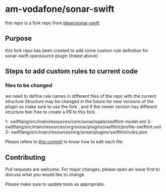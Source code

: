 # am-vodafone/sonar-swift 

this repo is a fork repo from [Idean/sonar-swift](https://github.com/Idean/sonar-swift)

## Purpose 

this fork repo has been created to add some custom rule definition for sonar-swift opensource plugin  (linked above)



## Steps to add custom  rules to current code 

### files to be changed


we need to define rule names in different files of the repo with the current structure
Structure may be changed in the future for new versions of the plugin 
so make sure to use the fork , and if the newer version has different structure feel free to create a PR to this fork. 


1- swiftlang/src/main/resources/com/sonar/sqale/swiftlint-model.xml
2- swiftlang/src/main/resources/org/sonar/plugins/swiftlint/profile-swiftlint.xml 
3- swiftlang/src/main/resources/org/sonar/plugins/swiftlint/rules.json


Please refere to [this commit](https://github.com/am-vodafone/sonar-swift/commit/7d469b2eb6b88fa090be17de5d567f4318b8e085) to know how to edit each file. 

## Contributing
Pull requests are welcome. For major changes, please open an issue first to discuss what you would like to change.

Please make sure to update tests as appropriate.
